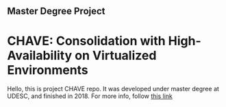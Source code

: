 ## Master Degree Project
# CHAVE: Consolidation with High-Availability on Virtualized Environments

Hello, this is project CHAVE repo.
It was developed under master degree at UDESC, and finished in 2018.
For more info, follow [this link](http://dscar.ga/files/works/2017-DEP.pdf)

